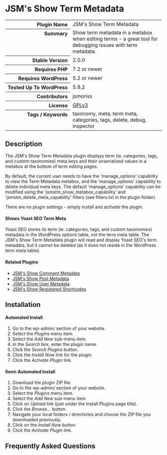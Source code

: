 <h1>JSM&#039;s Show Term Metadata</h1>

<table>
<tr><th align="right" valign="top" nowrap>Plugin Name</th><td>JSM&#039;s Show Term Metadata</td></tr>
<tr><th align="right" valign="top" nowrap>Summary</th><td>Show term metadata in a metabox when editing terms - a great tool for debugging issues with term metadata.</td></tr>
<tr><th align="right" valign="top" nowrap>Stable Version</th><td>2.0.0</td></tr>
<tr><th align="right" valign="top" nowrap>Requires PHP</th><td>7.2 or newer</td></tr>
<tr><th align="right" valign="top" nowrap>Requires WordPress</th><td>5.2 or newer</td></tr>
<tr><th align="right" valign="top" nowrap>Tested Up To WordPress</th><td>5.8.2</td></tr>
<tr><th align="right" valign="top" nowrap>Contributors</th><td>jsmoriss</td></tr>
<tr><th align="right" valign="top" nowrap>License</th><td><a href="https://www.gnu.org/licenses/gpl.txt">GPLv3</a></td></tr>
<tr><th align="right" valign="top" nowrap>Tags / Keywords</th><td>taxonomy, meta, term meta, categories, tags, delete, debug, inspector</td></tr>
</table>

<h2>Description</h2>

<p>The JSM's Show Term Metadata plugin displays term (ie. categories, tags, and custom taxonomies) meta keys and their unserialized values in a metabox at the bottom of term editing pages.</p>

<p>By default, the current user needs to have the 'manage_options' capability to view the Term Metadata metabox, and the 'manage_options' capability to delete individual meta keys. The default 'manage_options' capability can be modified using the 'jsmstm_show_metabox_capability' and 'jsmstm_delete_meta_capability' filters (see filters.txt in the plugin folder).</p>

<p>There are no plugin settings - simply <em>install</em> and <em>activate</em> the plugin.</p>

<h4>Shows Yoast SEO Term Meta</h4>

<p>Yoast SEO stores its term (ie. categories, tags, and custom taxonomies) metadata in the WordPress options table, not the term meta table. The JSM's Show Term Metadata plugin will read and display Yoast SEO's term metadata, but it cannot be deleted (as it does not reside in the WordPress term meta table).</p>

<h4>Related Plugins</h4>

<ul>
<li><a href="https://wordpress.org/plugins/jsm-show-comment-meta/">JSM's Show Comment Metadata</a></li>
<li><a href="https://wordpress.org/plugins/jsm-show-post-meta/">JSM's Show Post Metadata</a></li>
<li><a href="https://wordpress.org/plugins/jsm-show-user-meta/">JSM's Show User Metadata</a></li>
<li><a href="https://wordpress.org/plugins/jsm-show-registered-shortcodes/">JSM's Show Registered Shortcodes</a></li>
</ul>


<h2>Installation</h2>

<h4>Automated Install</h4>

<ol>
<li>Go to the wp-admin/ section of your website.</li>
<li>Select the <em>Plugins</em> menu item.</li>
<li>Select the <em>Add New</em> sub-menu item.</li>
<li>In the <em>Search</em> box, enter the plugin name.</li>
<li>Click the <em>Search Plugins</em> button.</li>
<li>Click the <em>Install Now</em> link for the plugin.</li>
<li>Click the <em>Activate Plugin</em> link.</li>
</ol>

<h4>Semi-Automated Install</h4>

<ol>
<li>Download the plugin ZIP file.</li>
<li>Go to the wp-admin/ section of your website.</li>
<li>Select the <em>Plugins</em> menu item.</li>
<li>Select the <em>Add New</em> sub-menu item.</li>
<li>Click on <em>Upload</em> link (just under the Install Plugins page title).</li>
<li>Click the <em>Browse...</em> button.</li>
<li>Navigate your local folders / directories and choose the ZIP file you downloaded previously.</li>
<li>Click on the <em>Install Now</em> button.</li>
<li>Click the <em>Activate Plugin</em> link.</li>
</ol>


<h2>Frequently Asked Questions</h2>




